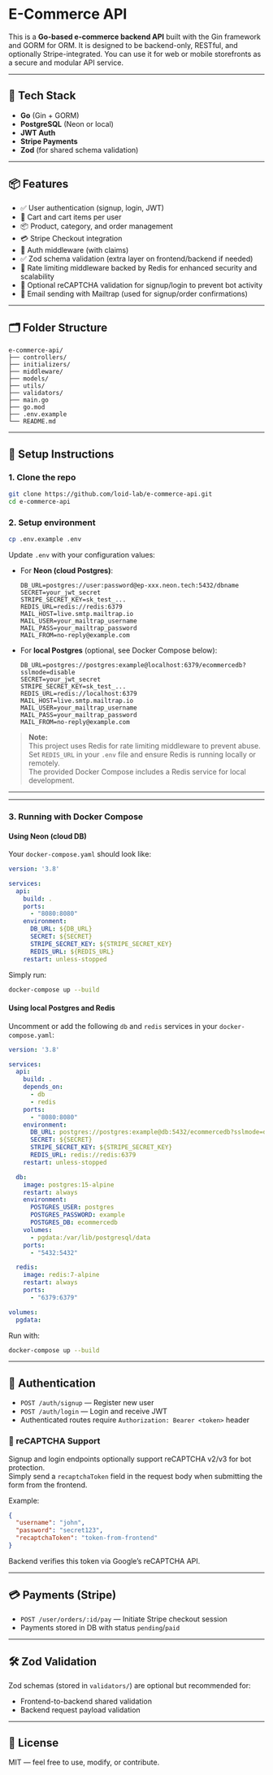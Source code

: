# E-Commerce API

This is a **Go-based e-commerce backend API** built with the Gin framework and GORM for ORM. It is designed to be backend-only, RESTful, and optionally Stripe-integrated. You can use it for web or mobile storefronts as a secure and modular API service.

---

## 🔧 Tech Stack

- **Go** (Gin + GORM)
- **PostgreSQL** (Neon or local)
- **JWT Auth**
- **Stripe Payments**
- **Zod** (for shared schema validation)

---

## 📦 Features

- ✅ User authentication (signup, login, JWT)
- 🛒 Cart and cart items per user
- 📦 Product, category, and order management
- 💳 Stripe Checkout integration
- 🔐 Auth middleware (with claims)
- ✅ Zod schema validation (extra layer on frontend/backend if needed)
- 🚦 Rate limiting middleware backed by Redis for enhanced security and scalability
- 🧠 Optional reCAPTCHA validation for signup/login to prevent bot activity
- 📧 Email sending with Mailtrap (used for signup/order confirmations)

---

## 🗂 Folder Structure

```
e-commerce-api/
├── controllers/
├── initializers/
├── middleware/
├── models/
├── utils/
├── validators/
├── main.go
├── go.mod
├── .env.example
└── README.md
```

---

## 📌 Setup Instructions

### 1. Clone the repo

```bash
git clone https://github.com/loid-lab/e-commerce-api.git
cd e-commerce-api
```

### 2. Setup environment

```bash
cp .env.example .env
```

Update `.env` with your configuration values:

- For **Neon (cloud Postgres)**:

  ```
  DB_URL=postgres://user:password@ep-xxx.neon.tech:5432/dbname
  SECRET=your_jwt_secret
  STRIPE_SECRET_KEY=sk_test_...
  REDIS_URL=redis://redis:6379
  MAIL_HOST=live.smtp.mailtrap.io
  MAIL_USER=your_mailtrap_username
  MAIL_PASS=your_mailtrap_password
  MAIL_FROM=no-reply@example.com
  ```

- For **local Postgres** (optional, see Docker Compose below):

  ```
  DB_URL=postgres://postgres:example@localhost:6379/ecommercedb?sslmode=disable
  SECRET=your_jwt_secret
  STRIPE_SECRET_KEY=sk_test_...
  REDIS_URL=redis://localhost:6379
  MAIL_HOST=live.smtp.mailtrap.io
  MAIL_USER=your_mailtrap_username
  MAIL_PASS=your_mailtrap_password
  MAIL_FROM=no-reply@example.com
  ```

> **Note:**  
> This project uses Redis for rate limiting middleware to prevent abuse.  
> Set `REDIS_URL` in your `.env` file and ensure Redis is running locally or remotely.  
> The provided Docker Compose includes a Redis service for local development.

---

---

### 3. Running with Docker Compose

#### Using Neon (cloud DB)

Your `docker-compose.yaml` should look like:

```yaml
version: '3.8'

services:
  api:
    build: .
    ports:
      - "8080:8080"
    environment:
      DB_URL: ${DB_URL}
      SECRET: ${SECRET}
      STRIPE_SECRET_KEY: ${STRIPE_SECRET_KEY}
      REDIS_URL: ${REDIS_URL}
    restart: unless-stopped
```

Simply run:

```bash
docker-compose up --build
```

#### Using local Postgres and Redis

Uncomment or add the following `db` and `redis` services in your `docker-compose.yaml`:

```yaml
version: '3.8'

services:
  api:
    build: .
    depends_on:
      - db
      - redis
    ports:
      - "8080:8080"
    environment:
      DB_URL: postgres://postgres:example@db:5432/ecommercedb?sslmode=disable
      SECRET: ${SECRET}
      STRIPE_SECRET_KEY: ${STRIPE_SECRET_KEY}
      REDIS_URL: redis://redis:6379
    restart: unless-stopped

  db:
    image: postgres:15-alpine
    restart: always
    environment:
      POSTGRES_USER: postgres
      POSTGRES_PASSWORD: example
      POSTGRES_DB: ecommercedb
    volumes:
      - pgdata:/var/lib/postgresql/data
    ports:
      - "5432:5432"

  redis:
    image: redis:7-alpine
    restart: always
    ports:
      - "6379:6379"

volumes:
  pgdata:
```

Run with:

```bash
docker-compose up --build
```

---

## 🔐 Authentication

- `POST /auth/signup` — Register new user  
- `POST /auth/login` — Login and receive JWT  
- Authenticated routes require `Authorization: Bearer <token>` header

### 🧠 reCAPTCHA Support

Signup and login endpoints optionally support reCAPTCHA v2/v3 for bot protection.  
Simply send a `recaptchaToken` field in the request body when submitting the form from the frontend.

Example:
```json
{
  "username": "john",
  "password": "secret123",
  "recaptchaToken": "token-from-frontend"
}
```

Backend verifies this token via Google’s reCAPTCHA API.

---

## 💳 Payments (Stripe)

- `POST /user/orders/:id/pay` — Initiate Stripe checkout session  
- Payments stored in DB with status `pending`/`paid`

---

## 🛠 Zod Validation

Zod schemas (stored in `validators/`) are optional but recommended for:

- Frontend-to-backend shared validation  
- Backend request payload validation  

---

## 📘 License

MIT — feel free to use, modify, or contribute.
